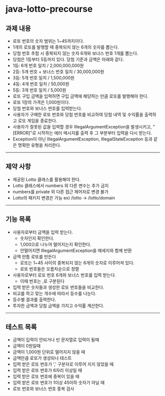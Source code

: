 # java-lotto-precourse

## 과제 내용
- 로또 번호의 숫자 범위는 1~45까지이다.
- 1개의 로또를 발행할 때 중복되지 않는 6개의 숫자를 뽑는다.
- 당첨 번호 추첨 시 중복되지 않는 숫자 6개와 보너스 번호 1개를 뽑는다.
- 당첨은 1등부터 5등까지 있다. 당첨 기준과 금액은 아래와 같다.
- 1등: 6개 번호 일치 / 2,000,000,000원 
- 2등: 5개 번호 + 보너스 번호 일치 / 30,000,000원 
- 3등: 5개 번호 일치 / 1,500,000원 
- 4등: 4개 번호 일치 / 50,000원 
- 5등: 3개 번호 일치 / 5,000원 
- 로또 구입 금액을 입력하면 구입 금액에 해당하는 만큼 로또를 발행해야 한다. 
- 로또 1장의 가격은 1,000원이다. 
- 당첨 번호와 보너스 번호를 입력받는다. 
- 사용자가 구매한 로또 번호와 당첨 번호를 비교하여 당첨 내역 및 수익률을 출력하고 로또 게임을 종료한다. 
- 사용자가 잘못된 값을 입력할 경우 IllegalArgumentException을 발생시키고, "[ERROR]"로 시작하는 에러 메시지를 출력 후 그 부분부터 입력을 다시 받는다.
- Exception이 아닌 IllegalArgumentException, IllegalStateException 등과 같은 명확한 유형을 처리한다.

---

## 제약 사항
- 제공된 Lotto 클래스를 활용해야 한다.
- Lotto 클래스에서 numbers 외 다른 변수는 추가 금지
- numbers를 private 외 다른 접근 제어자로 변경 불가
- Lotto의 패키지 변경은 가능 ex) /lotto -> /lotto/domain

---

## 기능 목록
- 사용자로부터 금액을 입력 받는다.
  - 숫자인지 확인한다.
  - 1,000으로 나누어 떨어지는지 확인한다.
  - 안떨어지면 IllegalArgumentException을 메세지와 함께 반환
- 금액 만틈 로또를 만든다
  - 로또는 1~45 사이의 중복되지 않는 6개의 숫자로 이루어져 있다.
  - 로또 번호들은 오름차순으로 정렬
- 사용자로부터 로또 번호 6개와 보너스 번호를 입력 받는다.
  - 이때 번호는 ,로 구분된다
- 입력 받은 숫자들과 생성한 로또 번호들을 비교한다.
- 비교를 하고 맞는 개수에 따라서 등수를 나눈다.
- 등수별 결과를 출력한다.
- 투자한 금액과 당첨 금액을 가지고 수익률 계산한다.

---

## 테스트 목록
- 금액이 입력이 안되거나 빈 문자열로 입력이 될때
- 금액이 0원일때
- 금액이 1,000원 단위로 떨어지지 않을 때
- 금액만큼 로또가 생성되나 테스트
- 입력 받은 로또 번호가 ',' 구분자로 이루어 지지 않았을 때
- 입력 받은 로또 번호가 6자리 이상일 때
- 입력 받은 로또 번호에 중복이 있을 때
- 입력 받은 로또 번호가 1이상 45이하 숫자가 아닐 때
- 로또 번호와 보너스 번호 중복 검사